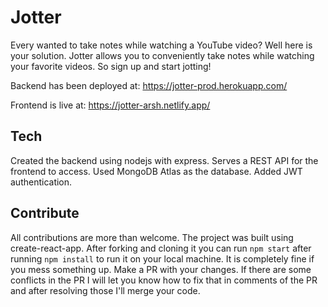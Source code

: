# Jotter

Every wanted to take notes while watching a YouTube video? Well here is your solution. Jotter allows you to conveniently take notes while watching your favorite videos. So sign up and start jotting!

Backend has been deployed at: https://jotter-prod.herokuapp.com/

Frontend is live at: https://jotter-arsh.netlify.app/


## Tech

Created the backend using nodejs with express. Serves a REST API for the frontend to access. Used MongoDB Atlas as the database. Added JWT authentication.


## Contribute


All contributions are more than welcome. The project was built using create-react-app. After forking and cloning it you can run `npm start` after running `npm install` to run it on your local machine. It is completely fine if you mess something up. Make a PR with your changes. If there are some conflicts in the PR I will let you know how to fix that in comments of the PR and after resolving those I'll merge your code.

